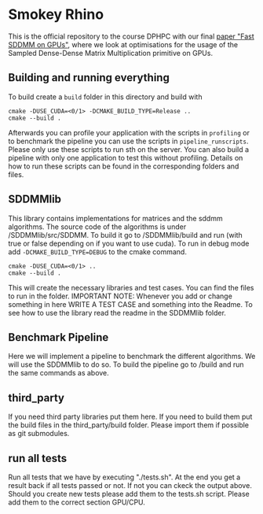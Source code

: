 # Smokey Rhino

This is the official repository to the course DPHPC with our final [paper "Fast SDDMM on GPUs"](DPHPC_Project_Report_Fast_SDDMM_on_GPUs.pdf), where we look at optimisations for the usage of the Sampled Dense-Dense Matrix Multiplication primitive on GPUs. 

## Building and running everything
To build create a `build` folder in this directory and build with
```
cmake -DUSE_CUDA=<0/1> -DCMAKE_BUILD_TYPE=Release ..
cmake --build .
```
Afterwards you can profile your application with the scripts in `profiling` or to benchmark the pipeline you can use the scripts in `pipeline_runscripts`. Please only use these scripts to run sth on the server. You can also build a pipeline with only one application to test this without profiling. Details on how to run these scripts can be found in the corresponding folders and files.


## SDDMMlib
This library contains implementations for matrices and the sddmm algorithms. The source code of the algorithms is under /SDDMMlib/src/SDDMM.
To build it go to /SDDMMlib/build and run (with true or false depending on if you want to use cuda). To run in debug mode add `-DCMAKE_BUILD_TYPE=DEBUG` to the cmake command.
```
cmake -DUSE_CUDA=<0/1> ..
cmake --build .
```
This will create the necessary libraries and test cases. You can find the files to run in the folder.
IMPORTANT NOTE: Whenever you add or change something in here WRITE A TEST CASE and something into the Readme.
To see how to use the library read the readme in the SDDMMlib folder.

## Benchmark Pipeline
Here we will implement a pipeline to benchmark the different algorithms. We will use the SDDMMlib to do so. To build the pipeline go to /build and run the same commands as above.

## third_party
If you need third party libraries put them here. If you need to build them put the build files in the third_party/build folder.
Please import them if possible as git submodules.

## run all tests
Run all tests that we have by executing "./tests.sh". At the end you get a result back if all tests passed or not. If not you can ckeck the output above. 
Should you create new tests please add them to the tests.sh script. Please add them to the correct section GPU/CPU.
